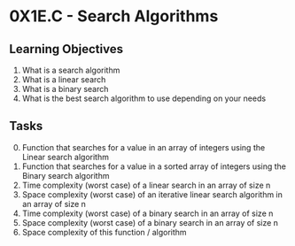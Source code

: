 # 0X1E.C - Search Algorithms
## Learning Objectives

1. What is a search algorithm
2. What is a linear search
3. What is a binary search
4. What is the best search algorithm to use depending on your needs

## Tasks
0. Function that searches for a value in an array of integers using the Linear search algorithm
1. Function that searches for a value in a sorted array of integers using the Binary search algorithm
2. Time complexity (worst case) of a linear search in an array of size n
3. Space complexity (worst case) of an iterative linear search algorithm in an array of size n
4. Time complexity (worst case) of a binary search in an array of size n
5. Space complexity (worst case) of a binary search in an array of size n
6. Space complexity of this function / algorithm


